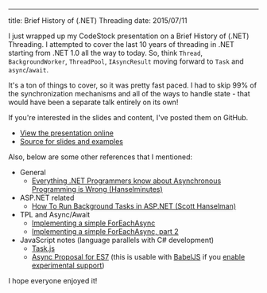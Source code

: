 ---
title: Brief History of (.NET) Threading
date: 2015/07/11

I just wrapped up my CodeStock presentation on a Brief History of (.NET) Threading. I attempted to cover the last 10 years of threading in .NET starting from .NET 1.0 all the way to today. So, think `Thread`, `BackgroundWorker`, `ThreadPool`, `IAsyncResult` moving forward to `Task` and `async`/`await`.

It's a ton of things to cover, so it was pretty fast paced. I had to skip 99% of the synchronization mechanisms and all of the ways to handle state - that would have been a separate talk entirely on its own!

If you're interested in the slides and content, I've posted them on GitHub.

* [View the presentation online](http://drmohundro.github.io/presentations/brief-history-of-threading/)
* [Source for slides and examples](https://github.com/drmohundro/presentations/tree/master/brief-history-of-threading)

Also, below are some other references that I mentioned:

* General
	* [Everything .NET Programmers know about Asynchronous Programming is Wrong (Hanselminutes)](http://hanselminutes.com/327/everything-net-programmers-know-about-asynchronous-programming-is-wrong)
* ASP.NET related
	* [How To Run Background Tasks in ASP.NET (Scott Hanselman)](http://www.hanselman.com/blog/HowToRunBackgroundTasksInASPNET.aspx)
* TPL and Async/Await
	* [Implementing a simple ForEachAsync](http://blogs.msdn.com/b/pfxteam/archive/2012/03/04/10277325.aspx)
	* [Implementing a simple ForEachAsync, part 2](http://blogs.msdn.com/b/pfxteam/archive/2012/03/05/10278165.aspx)
* JavaScript notes (language parallels with C# development)
	* [Task.js](http://taskjs.org/)
	* [Async Proposal for ES7](https://github.com/lukehoban/ecmascript-asyncawait) (this is usable with [BabelJS](https://babeljs.io) if you [enable experimental support](https://babeljs.io/docs/advanced/transformers/#es7-experimental-))

I hope everyone enjoyed it!
